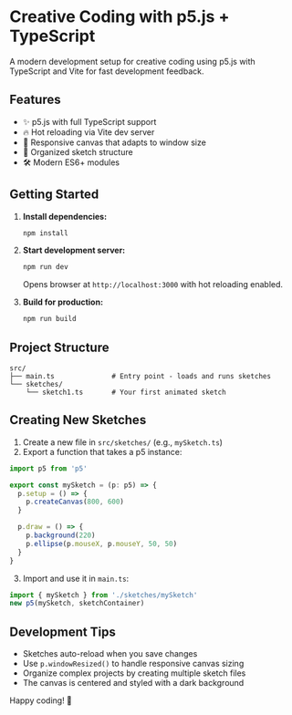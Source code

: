 # Creative Coding with p5.js + TypeScript

A modern development setup for creative coding using p5.js with TypeScript and Vite for fast development feedback.

## Features

- ✨ p5.js with full TypeScript support
- 🔥 Hot reloading via Vite dev server
- 📱 Responsive canvas that adapts to window size
- 🎨 Organized sketch structure
- 🛠️ Modern ES6+ modules

## Getting Started

1. **Install dependencies:**
   ```bash
   npm install
   ```

2. **Start development server:**
   ```bash
   npm run dev
   ```
   Opens browser at `http://localhost:3000` with hot reloading enabled.

3. **Build for production:**
   ```bash
   npm run build
   ```

## Project Structure

```
src/
├── main.ts              # Entry point - loads and runs sketches
└── sketches/
    └── sketch1.ts       # Your first animated sketch
```

## Creating New Sketches

1. Create a new file in `src/sketches/` (e.g., `mySketch.ts`)
2. Export a function that takes a p5 instance:

```typescript
import p5 from 'p5'

export const mySketch = (p: p5) => {
  p.setup = () => {
    p.createCanvas(800, 600)
  }

  p.draw = () => {
    p.background(220)
    p.ellipse(p.mouseX, p.mouseY, 50, 50)
  }
}
```

3. Import and use it in `main.ts`:

```typescript
import { mySketch } from './sketches/mySketch'
new p5(mySketch, sketchContainer)
```

## Development Tips

- Sketches auto-reload when you save changes
- Use `p.windowResized()` to handle responsive canvas sizing
- Organize complex projects by creating multiple sketch files
- The canvas is centered and styled with a dark background

Happy coding! 🎨

